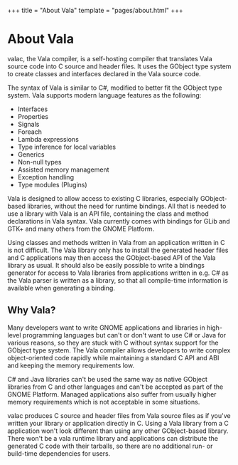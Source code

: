 +++
title = "About Vala"
template = "pages/about.html"
+++

# About Vala

valac, the Vala compiler, is a self-hosting compiler that translates Vala source code into C source and header files. It uses the GObject type system to create classes and interfaces declared in the Vala source code.

The syntax of Vala is similar to C#, modified to better fit the GObject type system. Vala supports modern language features as the following:

- Interfaces
- Properties
- Signals
- Foreach
- Lambda expressions
- Type inference for local variables
- Generics
- Non-null types
- Assisted memory management
- Exception handling
- Type modules (Plugins)

Vala is designed to allow access to existing C libraries, especially GObject-based libraries, without the need for runtime bindings. All that is needed to use a library with Vala is an API file, containing the class and method declarations in Vala syntax. Vala currently comes with bindings for GLib and GTK+ and many others from the GNOME Platform.

Using classes and methods written in Vala from an application written in C is not difficult. The Vala library only has to install the generated header files and C applications may then access the GObject-based API of the Vala library as usual. It should also be easily possible to write a bindings generator for access to Vala libraries from applications written in e.g. C# as the Vala parser is written as a library, so that all compile-time information is available when generating a binding.

## Why Vala?

Many developers want to write GNOME applications and libraries in high-level programming languages but can't or don't want to use C# or Java for various reasons, so they are stuck with C without syntax support for the GObject type system. The Vala compiler allows developers to write complex object-oriented code rapidly while maintaining a standard C API and ABI and keeping the memory requirements low.

C# and Java libraries can't be used the same way as native GObject libraries from C and other languages and can't be accepted as part of the GNOME Platform. Managed applications also suffer from usually higher memory requirements which is not acceptable in some situations.

valac produces C source and header files from Vala source files as if you've written your library or application directly in C. Using a Vala library from a C application won't look different than using any other GObject-based library. There won't be a vala runtime library and applications can distribute the generated C code with their tarballs, so there are no additional run- or build-time dependencies for users.
